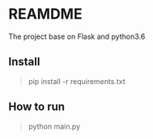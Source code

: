 # REAMDME

The project base on Flask and python3.6

## Install

> pip install -r requirements.txt

## How to run

>python main.py
